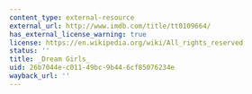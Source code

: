 ```yaml
---
content_type: external-resource
external_url: http://www.imdb.com/title/tt0109664/
has_external_license_warning: true
license: https://en.wikipedia.org/wiki/All_rights_reserved
status: ''
title: _Dream Girls_
uid: 26b7044e-c011-49bc-9b44-6cf85076234e
wayback_url: ''
---
```

